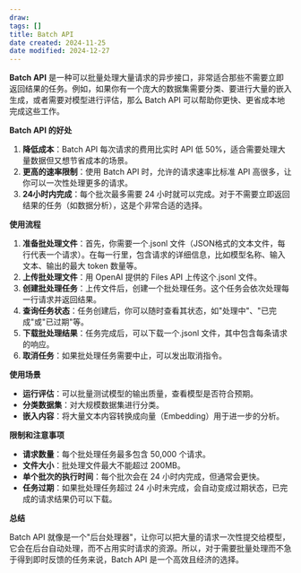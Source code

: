 ```yaml
---
draw:
tags: []
title: Batch API
date created: 2024-11-25
date modified: 2024-12-27
---
```

**Batch API** 是一种可以批量处理大量请求的异步接口，非常适合那些不需要立即返回结果的任务。例如，如果你有一个庞大的数据集需要分类、要进行大量的嵌入生成，或者需要对模型进行评估，那么 Batch API 可以帮助你更快、更省成本地完成这些工作。

  

**Batch API 的好处**

  

1. **降低成本**：Batch API 每次请求的费用比实时 API 低 50%，适合需要处理大量数据但又想节省成本的场景。
2. **更高的速率限制**：使用 Batch API 时，允许的请求速率比标准 API 高很多，让你可以一次性处理更多的请求。
3. **24小时内完成**：每个批次最多需要 24 小时就可以完成。对于不需要立即返回结果的任务（如数据分析），这是个非常合适的选择。

  

**使用流程**

  

1. **准备批处理文件**：首先，你需要一个.jsonl 文件（JSON格式的文本文件，每行代表一个请求）。在每一行里，包含请求的详细信息，比如模型名称、输入文本、输出的最大 token 数量等。
2. **上传批处理文件**：用 OpenAI 提供的 Files API 上传这个.jsonl 文件。
3. **创建批处理任务**：上传文件后，创建一个批处理任务。这个任务会依次处理每一行请求并返回结果。
4. **查询任务状态**：任务创建后，你可以随时查看其状态，如"处理中"、"已完成"或"已过期"等。
5. **下载批处理结果**：任务完成后，可以下载一个.jsonl 文件，其中包含每条请求的响应。
6. **取消任务**：如果批处理任务需要中止，可以发出取消指令。

  

**使用场景**
- **运行评估**：可以批量测试模型的输出质量，查看模型是否符合预期。
- **分类数据集**：对大规模数据集进行分类。
- **嵌入内容**：将大量文本内容转换成向量（Embedding）用于进一步的分析。

  

**限制和注意事项**

  

- **请求数量**：每个批处理任务最多包含 50,000 个请求。
- **文件大小**：批处理文件最大不能超过 200MB。
- **单个批次的执行时间**：每个批次会在 24 小时内完成，但通常会更快。
- **任务过期**：如果批处理任务超过 24 小时未完成，会自动变成过期状态，已完成的请求结果仍可以下载。

  

**总结**

  

Batch API 就像是一个"后台处理器"，让你可以把大量的请求一次性提交给模型，它会在后台自动处理，而不占用实时请求的资源。所以，对于需要批量处理而不急于得到即时反馈的任务来说，Batch API 是一个高效且经济的选择。

```Java

```
